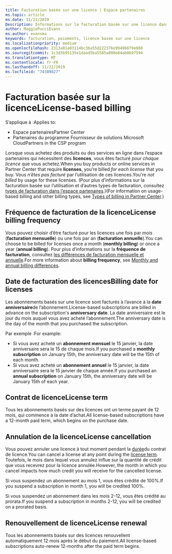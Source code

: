 ```yaml
---
title: Facturation basée sur une licence | Espace partenaires
ms.topic: article
ms.date: 11/21/2019
Description: Informations sur la facturation basée sur une licence dans l’espace partenaires, où vous êtes facturé par licence (et non par utilisation de licence).
author: MaggiePucciEvans
ms.author: evansma
keywords: facturation, paiements, licence basée sur une licence
ms.localizationpriority: medium
ms.openlocfilehash: 2313a01a03114bc36a55d222376e994966f9e088
ms.sourcegitcommit: 1c3d3b95135e1daad5ba5585a090e84ab0b97594
ms.translationtype: MT
ms.contentlocale: fr-FR
ms.lasthandoff: 11/22/2019
ms.locfileid: "74389827"
---
```

# <a name="license-based-billing"></a><span data-ttu-id="2c77c-104">Facturation basée sur la licence</span><span class="sxs-lookup"><span data-stu-id="2c77c-104">License-based billing</span></span>

<span data-ttu-id="2c77c-105">S’applique à :</span><span class="sxs-lookup"><span data-stu-id="2c77c-105">Applies to:</span></span>

- <span data-ttu-id="2c77c-106">Espace partenaires</span><span class="sxs-lookup"><span data-stu-id="2c77c-106">Partner Center</span></span>
- <span data-ttu-id="2c77c-107">Partenaires du programme Fournisseur de solutions Microsoft Cloud</span><span class="sxs-lookup"><span data-stu-id="2c77c-107">Partners in the CSP program</span></span>

<span data-ttu-id="2c77c-108">Lorsque vous achetez des produits ou des services en ligne dans l’espace partenaires qui nécessitent des **licences**, vous êtes facturé *pour chaque licence* que vous achetez.</span><span class="sxs-lookup"><span data-stu-id="2c77c-108">When you buy products or online services in Partner Center that require **licenses**, you’re billed *for each license* that you buy.</span></span> <span data-ttu-id="2c77c-109">Vous *n’êtes pas facturé* par l’utilisation de ces licences.</span><span class="sxs-lookup"><span data-stu-id="2c77c-109">You're *not billed* by usage for these licenses.</span></span> <span data-ttu-id="2c77c-110">(Pour plus d’informations sur la facturation basée sur l’utilisation et d’autres types de facturation, consultez [types de facturation dans l’espace partenaires](billing-different-types.md).)</span><span class="sxs-lookup"><span data-stu-id="2c77c-110">(For information on usage-based billing and other billing types, see [Types of billing in Partner Center](billing-different-types.md).)</span></span>

## <a name="license-billing-frequency"></a><span data-ttu-id="2c77c-111">Fréquence de facturation de la licence</span><span class="sxs-lookup"><span data-stu-id="2c77c-111">License billing frequency</span></span>

<span data-ttu-id="2c77c-112">Vous pouvez choisir d’être facturé pour les licences une fois par mois (**facturation mensuelle**) ou une fois par an (**facturation annuelle**).</span><span class="sxs-lookup"><span data-stu-id="2c77c-112">You can choose to be billed for licenses once a month (**monthly billing**) or once a year (**annual billing**).</span></span> <span data-ttu-id="2c77c-113">Pour plus d’informations sur la **fréquence de facturation**, consultez [les différences de facturation mensuelle et annuelle](billing-annual-monthly.md).</span><span class="sxs-lookup"><span data-stu-id="2c77c-113">For more information about **billing frequency**, see [Monthly and annual billing differences](billing-annual-monthly.md).</span></span>

## <a name="billing-date-for-licenses"></a><span data-ttu-id="2c77c-114">Date de facturation des licences</span><span class="sxs-lookup"><span data-stu-id="2c77c-114">Billing date for licenses</span></span>

<span data-ttu-id="2c77c-115">Les abonnements basés sur une licence sont facturés à l’avance à la **date anniversaire**de l’abonnement.</span><span class="sxs-lookup"><span data-stu-id="2c77c-115">License-based subscriptions are billed in advance on the subscription's **anniversary date**.</span></span> <span data-ttu-id="2c77c-116">La date anniversaire est le jour du mois auquel vous avez acheté l’abonnement.</span><span class="sxs-lookup"><span data-stu-id="2c77c-116">The anniversary date is the day of the month that you purchased the subscription.</span></span>

<span data-ttu-id="2c77c-117">Par exemple :</span><span class="sxs-lookup"><span data-stu-id="2c77c-117">For example:</span></span>

- <span data-ttu-id="2c77c-118">Si vous avez acheté un **abonnement mensuel** le 15 janvier, la date anniversaire sera le 15 de chaque mois.</span><span class="sxs-lookup"><span data-stu-id="2c77c-118">If you purchased a **monthly subscription** on January 15th, the anniversary date will be the 15th of each month.</span></span>
- <span data-ttu-id="2c77c-119">Si vous avez acheté un **abonnement annuel** le 15 janvier, la date anniversaire sera le 15 janvier de chaque année.</span><span class="sxs-lookup"><span data-stu-id="2c77c-119">If you purchased an **annual subscription** on January 15th, the anniversary date will be January 15th of each year.</span></span>

## <a name="license-term"></a><span data-ttu-id="2c77c-120">Contrat de licence</span><span class="sxs-lookup"><span data-stu-id="2c77c-120">License term</span></span>

<span data-ttu-id="2c77c-121">Tous les abonnements basés sur des licences ont un terme payant de 12 mois, qui commence à la date d’achat.</span><span class="sxs-lookup"><span data-stu-id="2c77c-121">All license-based subscriptions have a 12-month paid term, which begins on the purchase date.</span></span>

## <a name="license-cancellation"></a><span data-ttu-id="2c77c-122">Annulation de la licence</span><span class="sxs-lookup"><span data-stu-id="2c77c-122">License cancellation</span></span>

<span data-ttu-id="2c77c-123">Vous pouvez annuler une licence à tout moment pendant la [durée](#license-term)du contrat de licence.</span><span class="sxs-lookup"><span data-stu-id="2c77c-123">You can cancel a license at any point during the [license term](#license-term).</span></span> <span data-ttu-id="2c77c-124">Toutefois, le mois dans lequel vous annulez influe sur la quantité de crédit que vous recevrez pour la licence annulée.</span><span class="sxs-lookup"><span data-stu-id="2c77c-124">However, the month in which you cancel impacts how much credit you will receive for the cancelled license.</span></span>

<span data-ttu-id="2c77c-125">Si vous suspendez un abonnement au mois 1, vous êtes crédité de 100%.</span><span class="sxs-lookup"><span data-stu-id="2c77c-125">If you suspend a subscription in month 1, you will be credited 100%.</span></span>

<span data-ttu-id="2c77c-126">Si vous suspendez un abonnement dans les mois 2-12, vous êtes crédité au prorata.</span><span class="sxs-lookup"><span data-stu-id="2c77c-126">If you suspend a subscription in months 2-12, you will be credited on a prorated basis.</span></span>

## <a name="license-renewal"></a><span data-ttu-id="2c77c-127">Renouvellement de licence</span><span class="sxs-lookup"><span data-stu-id="2c77c-127">License renewal</span></span>

<span data-ttu-id="2c77c-128">Tous les abonnements basés sur des licences renouvellent automatiquement 12 mois après le début du paiement.</span><span class="sxs-lookup"><span data-stu-id="2c77c-128">All license-based subscriptions auto-renew 12-months after the paid term begins.</span></span>
